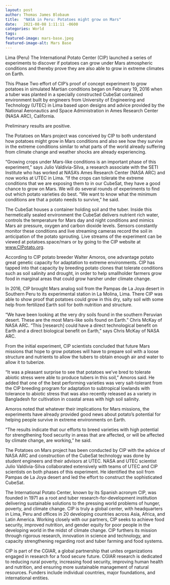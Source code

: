 ```yaml
---
layout: post 
author: Thomas James Blobaum 
title:  "NASA in Peru: Potatoes might grow on Mars"
date:   2021-08-08 1:11:11 -0600
categories: World
tags: 
featured-image: mars-base.jpeg
featured-image-alt: Mars Base 
---
```

Lima (Peru) The International Potato Center (CIP) launched a series of experiments to discover if potatoes can grow under Mars atmospheric conditions and thereby prove they are also able to grow in extreme climates on Earth.

This Phase Two effort of CIP’s proof of concept experiment to grow potatoes in simulated Martian conditions began on February 19, 2016 when a tuber was planted in a specially constructed CubeSat contained environment built by engineers from University of Engineering and Technology (UTEC) in Lima based upon designs and advice provided by the National Aeronautics and Space Administration in Ames Research Center (NASA ARC), California. 

Preliminary results are positive.

The Potatoes on Mars project was conceived by CIP to both understand how potatoes might grow in Mars conditions and also see how they survive in the extreme conditions similar to what parts of the world already suffering from climate change and weather shocks are already experiencing.

“Growing crops under Mars-like conditions is an important phase of this experiment,” says Julio Valdivia-Silva, a research associate with the SETI Institute who has worked at NASA’s Ames Research Center (NASA ARC) and now works at UTEC in Lima. “If the crops can tolerate the extreme conditions that we are exposing them to in our CubeSat, they have a good chance to grow on Mars. We will do several rounds of experiments to find out which potato varieties do best. “We want to know what the minimum conditions are that a potato needs to survive,” he said.

The CubeSat houses a container holding soil and the tuber. Inside this hermetically sealed environment the CubeSat delivers nutrient rich water, controls the temperature for Mars day and night conditions and mimics Mars air pressure, oxygen and carbon dioxide levels. Sensors constantly monitor these conditions and live streaming cameras record the soil in anticipation of the potato sprouting. Live streams of the experiment can be viewed at potatoes.space/mars or by going to the CIP website at www.CIPotato.org.

According to CIP potato breeder Walter Amoros, one advantage potato great genetic capacity for adaptation to extreme environments. CIP has tapped into that capacity by breeding potato clones that tolerate conditions such as soil salinity and drought, in order to help smallholder farmers grow food in marginal areas that could grow harsher under climate change.

In 2016, CIP brought Mars analog soil from the Pampas de La Joya desert in Southern Peru to its experimental station in La Molina, Lima. There CIP was able to show proof that potatoes could grow in this dry, salty soil with some help from fertilized Earth soil for both nutrition and structure.

“We have been looking at the very dry soils found in the southern Peruvian desert. These are the most Mars-like soils found on Earth.” Chris McKay of NASA ARC. “This [research] could have a direct technological benefit on Earth and a direct biological benefit on Earth,” says Chris McKay of NASA ARC.

From the initial experiment, CIP scientists concluded that future Mars missions that hope to grow potatoes will have to prepare soil with a loose structure and nutrients to allow the tubers to obtain enough air and water to allow it to tuberize.

“It was a pleasant surprise to see that potatoes we’ve bred to tolerate abiotic stress were able to produce tubers in this soil,” Amoros said. He added that one of the best performing varieties was very salt-tolerant from the CIP breeding program for adaptation to subtropical lowlands with tolerance to abiotic stress that was also recently released as a variety in Bangladesh for cultivation in coastal areas with high soil salinity.

Amoros noted that whatever their implications for Mars missions, the experiments have already provided good news about potato’s potential for helping people survive in extreme environments on Earth.

“The results indicate that our efforts to breed varieties with high potential for strengthening food security in areas that are affected, or will be affected by climate change, are working,” he said.

The Potatoes on Mars project has been conducted by CIP with the advice of NASA ARC and construction of the CubeSat technology was done by student engineers and their advisors at UTEC. NASA and UTEC scientist Julio Valdivia-Silva collaborated extensively with teams of UTEC and CIP scientists on both phases of this experiment. He identified the soil from Pampas de La Joya desert and led the effort to construct the sophisticated CubeSat.

The International Potato Center, known by its Spanish acronym CIP, was founded in 1971 as a root and tuber research-for-development institution delivering sustainable solutions to the pressing world problems of hunger, poverty, and climate change. CIP is truly a global center, with headquarters in Lima, Peru and offices in 20 developing countries across Asia, Africa, and Latin America. Working closely with our partners, CIP seeks to achieve food security, improved nutrition, and gender equity for poor people in the developing world in the midst of climate change. CIP furthers its mission through rigorous research, innovation in science and technology, and capacity strengthening regarding root and tuber farming and food systems.

CIP is part of the CGIAR, a global partnership that unites organizations engaged in research for a food secure future. CGIAR research is dedicated to reducing rural poverty, increasing food security, improving human health and nutrition, and ensuring more sustainable management of natural resources. Funders include individual countries, major foundations, and international entities.


